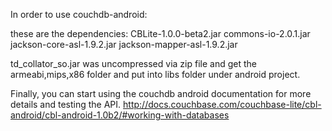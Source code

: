In order to use couchdb-android:

these are the dependencies:
CBLite-1.0.0-beta2.jar
commons-io-2.0.1.jar
jackson-core-asl-1.9.2.jar
jackson-mapper-asl-1.9.2.jar

td_collator_so.jar was uncompressed via zip file and 
get the armeabi,mips,x86 folder and put into libs folder under android project.


Finally, you can start using the couchdb android documentation for more details and testing the API.
http://docs.couchbase.com/couchbase-lite/cbl-android/cbl-android-1.0b2/#working-with-databases
